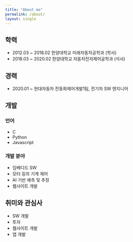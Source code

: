 ```yaml
---
title: "About me"
permalink: /about/
layout: single
---
```


## 학력
- 2012.03 ~ 2018.02 한양대학교 미래자동차공학과 (학사)
- 2018.03 ~ 2020.02 한양대학교 자동차전자제어공학과 (석사)

## 경력
- 2020.01 ~ 현대자동차 전동화제어개발1팀, 전기차 SW 엔지니어

## 개발
### 언어
- C
- Python
- Javascript

### 개발 분야
- 임베디드 SW
- 모터 등의 기계 제어
- AI 기반 예측 및 추정
- 웹사이트 개발

## 취미와 관심사
- SW 개발
- 투자
- 웹사이트 개발
- 앱 개발
